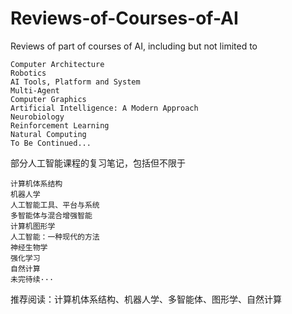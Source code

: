 # Reviews-of-Courses-of-AI
Reviews of part of courses of AI, including but not limited to

    Computer Architecture
    Robotics
    AI Tools, Platform and System
    Multi-Agent
    Computer Graphics
    Artificial Intelligence: A Modern Approach
    Neurobiology
    Reinforcement Learning
    Natural Computing
    To Be Continued...

部分人工智能课程的复习笔记，包括但不限于

    计算机体系结构
    机器人学
    人工智能工具、平台与系统
    多智能体与混合增强智能
    计算机图形学
    人工智能：一种现代的方法
    神经生物学
    强化学习
    自然计算
    未完待续···

推荐阅读：计算机体系结构、机器人学、多智能体、图形学、自然计算
